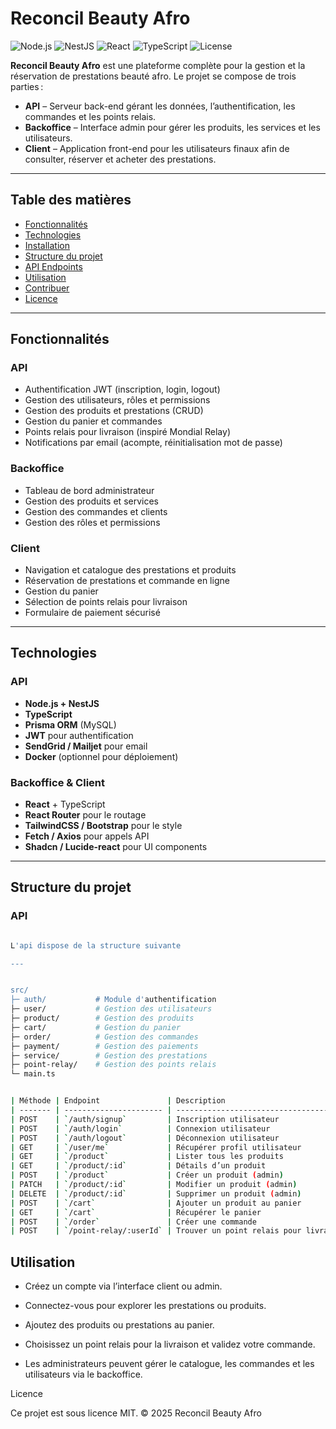# Reconcil Beauty Afro

![Node.js](https://img.shields.io/badge/Node.js-18.x-green)
![NestJS](https://img.shields.io/badge/NestJS-9.x-red)
![React](https://img.shields.io/badge/React-18.x-blue)
![TypeScript](https://img.shields.io/badge/TypeScript-5.x-blueviolet)
![License](https://img.shields.io/badge/License-MIT-lightgrey)

**Reconcil Beauty Afro** est une plateforme complète pour la gestion et la réservation de prestations beauté afro. Le projet se compose de trois parties :

- **API** – Serveur back-end gérant les données, l’authentification, les commandes et les points relais.  
- **Backoffice** – Interface admin pour gérer les produits, les services et les utilisateurs.  
- **Client** – Application front-end pour les utilisateurs finaux afin de consulter, réserver et acheter des prestations.

---

## Table des matières

- [Fonctionnalités](#fonctionnalités)
- [Technologies](#technologies)
- [Installation](#installation)
- [Structure du projet](#structure-du-projet)
- [API Endpoints](#api-endpoints)
- [Utilisation](#utilisation)
- [Contribuer](#contribuer)
- [Licence](#licence)

---

## Fonctionnalités

### API
- Authentification JWT (inscription, login, logout)  
- Gestion des utilisateurs, rôles et permissions  
- Gestion des produits et prestations (CRUD)  
- Gestion du panier et commandes  
- Points relais pour livraison (inspiré Mondial Relay)  
- Notifications par email (acompte, réinitialisation mot de passe)  

### Backoffice
- Tableau de bord administrateur  
- Gestion des produits et services  
- Gestion des commandes et clients  
- Gestion des rôles et permissions  

### Client
- Navigation et catalogue des prestations et produits  
- Réservation de prestations et commande en ligne  
- Gestion du panier  
- Sélection de points relais pour livraison  
- Formulaire de paiement sécurisé  

---

## Technologies

### API
- **Node.js + NestJS**  
- **TypeScript**  
- **Prisma ORM** (MySQL)  
- **JWT** pour authentification  
- **SendGrid / Mailjet** pour email  
- **Docker** (optionnel pour déploiement)  

### Backoffice & Client
- **React** + TypeScript  
- **React Router** pour le routage  
- **TailwindCSS / Bootstrap** pour le style  
- **Fetch / Axios** pour appels API  
- **Shadcn / Lucide-react** pour UI components  

---

## Structure du projet

### API
```bash

L'api dispose de la structure suivante

---


src/
├─ auth/           # Module d'authentification
├─ user/           # Gestion des utilisateurs
├─ product/        # Gestion des produits
├─ cart/           # Gestion du panier
├─ order/          # Gestion des commandes
├─ payment/        # Gestion des paiements
├─ service/        # Gestion des prestations
├─ point-relay/    # Gestion des points relais
└─ main.ts


| Méthode | Endpoint               | Description                            | Auth 
| ------- | ---------------------- | -------------------------------------- | ----  
| POST    | `/auth/signup`         | Inscription utilisateur                | ❌    
| POST    | `/auth/login`          | Connexion utilisateur                  | ❌    
| POST    | `/auth/logout`         | Déconnexion utilisateur                | ✅    
| GET     | `/user/me`             | Récupérer profil utilisateur           | ✅    
| GET     | `/product`             | Lister tous les produits               | ❌    
| GET     | `/product/:id`         | Détails d’un produit                   | ❌    
| POST    | `/product`             | Créer un produit (admin)               | ✅    
| PATCH   | `/product/:id`         | Modifier un produit (admin)            | ✅    
| DELETE  | `/product/:id`         | Supprimer un produit (admin)           | ✅    
| POST    | `/cart`                | Ajouter un produit au panier           | ✅    
| GET     | `/cart`                | Récupérer le panier                    | ✅    
| POST    | `/order`               | Créer une commande                     | ✅    
| POST    | `/point-relay/:userId` | Trouver un point relais pour livraison | ✅  

```

## Utilisation

- Créez un compte via l’interface client ou admin.

- Connectez-vous pour explorer les prestations ou produits.

- Ajoutez des produits ou prestations au panier.

- Choisissez un point relais pour la livraison et validez votre commande.

- Les administrateurs peuvent gérer le catalogue, les commandes et les utilisateurs via le backoffice.


Licence

Ce projet est sous licence MIT.
© 2025 Reconcil Beauty Afro
